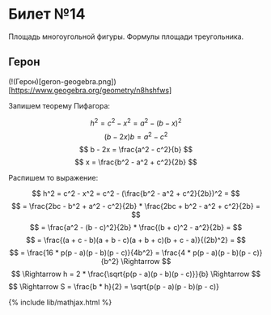 # Билет №14
Площадь многоугольной фигуры. Формулы площади треугольника.

## Герон
(!(Герон)[geron-geogebra.png])[https://www.geogebra.org/geometry/n8hshfws]

Запишем теорему Пифагора:

$$ h^2 = c^2 - x^2 = a^2 - (b - x)^2 $$
$$ (b - 2x)b = a^2 - c^2 $$
$$ b - 2x = \frac{a^2 - c^2}{b} $$
$$ x = \frac{b^2 - a^2 + c^2}{2b} $$

Распишем то выражение:

$$ h^2 = c^2 - x^2 = c^2 - (\frac{b^2 - a^2 + c^2}{2b})^2 = $$
$$ = \frac{2bc - b^2 + a^2 - c^2}{2b} * \frac{2bc + b^2 - a^2 + c^2}{2b} = $$
$$ = \frac{a^2 - (b - c)^2}{2b} * \frac{(b + c)^2 - a^2}{2b} = $$
$$ = \frac{(a + c - b)(a + b - c)(a + b + c)(b + c - a)}{(2b)^2} = $$
$$ = \frac{16 * p(p - a)(p - b)(p - c)}{4b^2} = \frac{4 * p(p - a)(p - b)(p - c)}{b^2} \Rightarrow $$
$$ \Rightarrow h = 2 * \frac{\sqrt{p(p - a)(p - b)(p - c)}}{b} \Rightarrow $$
$$ \Rightarrow S = \frac{b * h}{2} = \sqrt{p(p - a)(p - b)(p - c)}

{% include lib/mathjax.html %}
